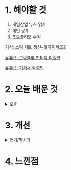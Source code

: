 
# 1. 해야할 것

1. 게임산업 뉴스 읽기 
2. 개인 공부  
3. 포트폴리오 수정

[기사: 스팀 차트 갱신~헬다이버즈2](https://www.gameple.co.kr/news/articleView.html?idxno=208654)

[유튜브: 그랑블루 판타지 리링크](https://www.youtube.com/watch?v=uT2BU6Y58ik)

[유튜브: 기획서 작성법](https://youtu.be/fPZw6UFda50?si=HK6f84hpzcPelXv8)

# 2. 오늘 배운 것


<details>
<summary>오후</summary>

## 기획서 작성법
![image](https://github.com/JM94Ent/TIL-WIL/assets/143363550/72e9a5d4-5983-4503-9717-fd178cacda6a)

1. 기획서는 피피티로 작성되는 것이 아니다. 생각정리가 필요하다.
2. 워드나 메모장에 위와 같이 작성하라\
  서론: 기획서를 쓰는 이유(동기부여)\
  본론: 자기소개, 시장상황, 아이디어, 목표, 향후 계획\
  결론: 자기어필, 확신주기
3. 생각 정리가 끝나면 글로 써진것을 이해하기 쉽게 PPT로 만들어라.

</details>




# 3. 개선


<details>
<summary>접기/펼치기</summary>


</details>



# 4. 느낀점



